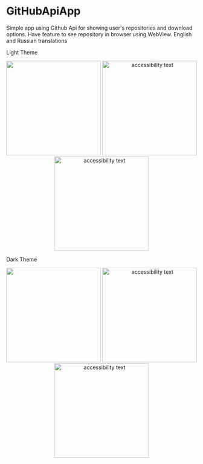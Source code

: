 # GitHubApiApp
Simple app using Github Api for showing user's repositories and download options. 
Have feature to see repository in browser using WebView.
English and Russian translations

Light Theme

<p align="center">
  <img src="https://psv4.userapi.com/c532036/u117496133/docs/d5/830330f21fe9/Screenshot_20210808-165738_GitHubApiApp.jpg?extra=YYATakJKcmDHbh3JEycBrAKLY6W4Ozq8GGCvtF5SVNtP0Nr5aeEcR22bH2iWAnEEEshPm4QkjBpuyWjcpsvecylSG5w1YtVl84aUnwYBJAPp0C1pbcrnPrq7qc0IeNsXB1FBYKP8M6imo1sqCsPWG2udeQ" width="250">
  <img src="https://psv4.userapi.com/c505536/u117496133/docs/d20/b19e3254ebbd/Screenshot_20210808-165745_GitHubApiApp.jpg?extra=ssReL1GS3FTLZhtHRHZiklgYjIBzpY1LDAa5yqPc8Pe_5a3eqwK3ZjfmyvKxdK9Fw6R96YIns2ZwaFgzpKKwAPumclX6RzIhoCxKTsErDikwWCTLruXnp4ypc7VmJSQpYd2I6DOO0WgoTTiGrXztAWG8oQ" width="250" alt="accessibility text">
  <img src="https://psv4.userapi.com/c536436/u117496133/docs/d26/346568fbf2e8/Screenshot_20210808-165750_GitHubApiApp.jpg?extra=M2IxGaWhC7CS5OkYuobdcB9QYnGenbfJff1oA6SG6qjcydryiptABSOf3QqUVQCOJGq_8uMI3kwMpiZTL2T2zl5rfiJBXUIHKBmlRkcC1GJbu-g1sqWvGhSASv0fg99JQOAnntr6xluFleGrNixBgldlyg" width="250" alt="accessibility text">
</p>

Dark Theme

<p align="center">
  <img src="https://psv4.userapi.com/c536436/u117496133/docs/d12/ddcd2ad23bc2/Screenshot_20210808-165451_GitHubApiApp.jpg?extra=PcWVnCnysDGqAJ3ssDfwMbw64GgD4C39yM1maX5f_ibC_RYhcYDF5U1dPpyxHTUDGcrrJsX3zGraP0tO8AB-pQgJvIzEp89yuYXhfXM2xVVILHv3g3sF53gp5XqfuAtsDBMhIZouqKioqs1gXXRq8Cqpdg" width="250">
  <img src="https://psv4.userapi.com/c532036/u117496133/docs/d29/4ccec575e920/Screenshot_20210808-165525_GitHubApiApp.jpg?extra=yyOocBWuRfWAOQd2qI8gpscZTdqxEziGecRqgRLaoruDvkw8V4a02RhFzhOvn6ukvDGE3HLCCp86nesV2pfEir1-rldchQ0O1EbAuGWFuGRtwAENzfSfrMpnezqAQiZ2GqVvFsCSwHzBdOpTJfhsukTpRA" width="250" alt="accessibility text">
  <img src="https://psv4.userapi.com/c536436/u117496133/docs/d49/3381dd936a0d/Screenshot_20210808-165703_GitHubApiApp.jpg?extra=S453S2TWj45fOrWzKWI_DU4gZbyd4nS3qWQCITtBJ0uwWXNWJKOkx5jTlXqQ5HWgX_RWdDLqfr6le4AHQEeaUhjvDha9x56LMy9rqTcP_O_kvWf_P6buYYJCfY8PbvW2uipLEnXwCf0iv7TANiEVssSLOA" width="250" alt="accessibility text">
</p>
